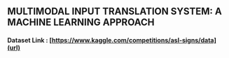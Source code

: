 ## MULTIMODAL INPUT TRANSLATION SYSTEM: A MACHINE LEARNING APPROACH

#### Dataset Link : [https://www.kaggle.com/competitions/asl-signs/data](url)
